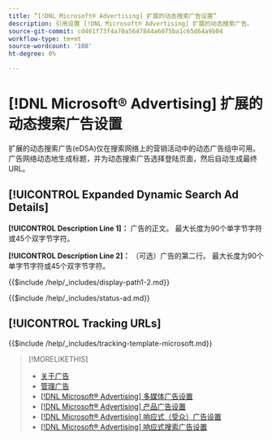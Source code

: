 ```yaml
---
title: ”[!DNL Microsoft® Advertising] 扩展的动态搜索广告设置”
description: 引用设置 [!DNL Microsoft® Advertising] 扩展的动态搜索广告。
source-git-commit: cd461f73f4a70a5647844a6075ba1c65d64a9b04
workflow-type: tm+mt
source-wordcount: '108'
ht-degree: 0%

---
```


# [!DNL Microsoft® Advertising] 扩展的动态搜索广告设置

扩展的动态搜索广告(eDSA)仅在搜索网络上的营销活动中的动态广告组中可用。 广告网络动态地生成标题，并为动态搜索广告选择登陆页面，然后自动生成最终URL。

## [!UICONTROL Expanded Dynamic Search Ad Details]

**[!UICONTROL Description Line 1]：** 广告的正文。 最大长度为90个单字节字符或45个双字节字符。

<!-- **[!UICONTROL Display Path 1]**, **[!UICONTROL Display Path 2]:** -->

**[!UICONTROL Description Line 2]：** （可选）广告的第二行。 最大长度为90个单字节字符或45个双字节字符。

{{$include /help/_includes/display-path1-2.md}}

<!-- **[!UICONTROL Status]:** -->

{{$include /help/_includes/status-ad.md}}

## [!UICONTROL Tracking URLs]

<!-- **[!UICONTROL Tracking Template URl]:** -->

{{$include /help/_includes/tracking-template-microsoft.md}}

>[!MORELIKETHIS]
>
>* [关于广告](ad-about.md)
>* [管理广告](ad-manage.md)
>* [[!DNL Microsoft® Advertising] 多媒体广告设置](ad-settings-microsoft-multimedia.md)
>* [[!DNL Microsoft® Advertising] 产品广告设置](ad-settings-microsoft-product.md)
>* [[!DNL Microsoft® Advertising] 响应式（受众）广告设置](ad-settings-microsoft-responsive.md)
>* [[!DNL Microsoft® Advertising] 响应式搜索广告设置](ad-settings-microsoft-rsa.md)

